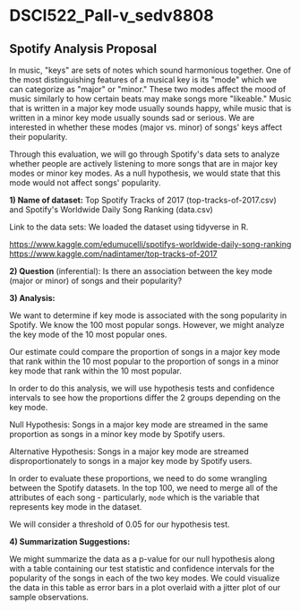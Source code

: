 # DSCI522_Pall-v_sedv8808


## Spotify Analysis Proposal

In music, "keys" are sets of notes which sound harmonious together.  One of the most distinguishing features of a musical key is its "mode" which we can categorize as "major" or "minor."  These two modes affect the mood of music similarly to how certain beats may make songs more "likeable." Music that is written in a major key mode usually sounds happy, while music that is written in a minor key mode usually sounds sad or serious.  We are interested in whether these modes (major vs. minor) of songs' keys affect their popularity.

Through this evaluation, we will go through Spotify's data sets to analyze whether people are actively listening to more songs that are in major key modes or minor key modes. As a null hypothesis, we would state that this mode would not affect songs' popularity. 

**1) Name of dataset:** Top Spotify Tracks of 2017 (top-tracks-of-2017.csv) and Spotify's Worldwide Daily Song Ranking (data.csv)

Link to the data sets: We loaded the dataset using tidyverse in R.

https://www.kaggle.com/edumucelli/spotifys-worldwide-daily-song-ranking
https://www.kaggle.com/nadintamer/top-tracks-of-2017

**2) Question** (inferential): Is there an association between the key mode (major or minor) of songs and their popularity?

**3) Analysis:**

We want to determine if key mode is associated with the song popularity in Spotify. We know the 100 most popular songs. However, we might analyze the key mode of the 10 most popular ones.

Our estimate could compare the proportion of songs in a major key mode that rank within the 10 most popular to the proportion of songs in a minor key mode that rank within the 10 most popular.

In order to do this analysis, we will use hypothesis tests and confidence intervals to see how the proportions differ the 2 groups depending on the key mode.

Null Hypothesis: Songs in a major key mode are streamed in the same proportion as songs in a minor key mode by Spotify users.

Alternative Hypothesis: Songs in a major key mode are streamed disproportionately to songs in a major key mode by Spotify users.

In order to evaluate these proportions, we need to do some wrangling between the Spotify datasets. In the top 100, we need to merge all of the attributes of each song - particularly, `mode` which is the variable that represents key mode in the dataset.

We will consider a threshold of 0.05 for our hypothesis test.

**4) Summarization Suggestions:**

We might summarize the data as a p-value for our null hypothesis along with a table containing our test statistic and confidence intervals for the popularity of the songs in each of the two key modes.  We could visualize the data in this table as error bars in a plot overlaid with a jitter plot of our sample observations.

